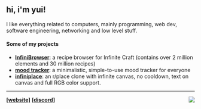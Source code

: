 ## hi, i'm yui!

I like everything related to computers, mainly programming, web dev, software engineering, networking and low level stuff.

#### Some of my projects

- **[InfiniBrowser](https://infinibrowser.wiki)**: a recipe browser for Infinite Craft (contains over 2 million elements and 30 million recipes)
- **[mood tracker](https://mood.zptr.cc)**: a minimalistic, simple-to-use mood tracker for everyone
- **[infiniplace](https://place.zptr.cc)**: an r/place clone with infinite canvas, no cooldown, text on canvas and full RGB color support.

---

<div>
  <a href="https://zptr.cc"><b>[website]</b></a>
  <a href="https://discord.gg/8s5rg4hMt9"><b>[discord]</b></a>
  <img float="right" align="right" src="https://komarev.com/ghpvc/?username=zptr1&color=a054ff">
</div>
